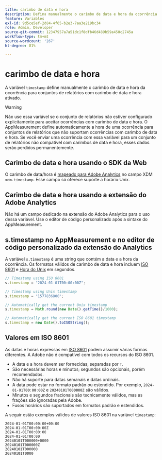 ```yaml
---
title: carimbo de data e hora
description: Defina manualmente o carimbo de data e hora da ocorrência.
feature: Variables
exl-id: 9d5ce5ef-2d84-4f65-b2e3-7aa3e219bc34
role: Admin, Developer
source-git-commit: 12347957a7a51dc1f8dfb46d489b59a450c2745a
workflow-type: tm+mt
source-wordcount: '267'
ht-degree: 81%

---
```


# carimbo de data e hora

A variável `timestamp` define manualmente o carimbo de data e hora da ocorrência para conjuntos de relatórios com carimbo de data e hora ativado.

>[!WARNING]
>
>Não use essa variável se o conjunto de relatórios não estiver configurado explicitamente para aceitar ocorrências com carimbo de data e hora. O AppMeasurement define automaticamente a hora de uma ocorrência para conjuntos de relatórios que não suportam ocorrências com carimbo de data e hora. Se você enviar uma ocorrência com essa variável para um conjunto de relatórios não compatível com carimbos de data e hora, esses dados serão perdidos permanentemente.

## Carimbo de data e hora usando o SDK da Web

O carimbo de data/hora é [mapeado para Adobe Analytics](https://experienceleague.adobe.com/docs/analytics/implementation/aep-edge/xdm-var-mapping.html) no campo XDM `xdm.timestamp`. Esse campo só oferece suporte a horário Unix.

## Carimbo de data e hora usando a extensão do Adobe Analytics

Não há um campo dedicado na extensão do Adobe Analytics para o uso dessa variável. Use o editor de código personalizado após a sintaxe do AppMeasurement.

## s.timestamp no AppMeasurement e no editor de código personalizado da extensão do Analytics

A variável `s.timestamp` é uma string que contém a data e a hora da ocorrência. Os formatos válidos de carimbo de data e hora incluem [ISO 8601](https://pt.wikipedia.org/wiki/ISO_8601) e [Hora do Unix](https://pt.wikipedia.org/wiki/Era_Unix) em segundos.

```js
// Timestamp using ISO 8601
s.timestamp = "2024-01-01T00:00:00Z";

// Timestamp using Unix timestamp
s.timestamp = "1577836800";

// Automatically get the current Unix timestamp
s.timestamp = Math.round(new Date().getTime()/1000);

// Automatically get the current ISO 8601 timestamp
s.timestamp = new Date().toISOString();
```

## Valores em ISO 8601

As datas e horas expressas em [ISO 8601](https://pt.wikipedia.org/wiki/ISO_8601) podem assumir várias formas diferentes. A Adobe não é compatível com todos os recursos do ISO 8601.

* A data e a hora devem ser fornecidas, separadas por `T`.
* São necessárias horas e minutos; segundos são opcionais, porém recomendados.
* Não há suporte para datas semanais e datas ordinais.
* A data pode estar no formato padrão ou estendido. Por exemplo, `2024-01-01T00:00:00Z` e `20240101T000000Z` são válidos.
* Minutos e segundos fracionais são tecnicamente válidos, mas as frações são ignoradas pela Adobe.
* Fusos horários são suportados em formatos padrão e estendidos.

A seguir estão exemplos válidos de valores ISO 8601 na variável `timestamp`:

```text
2024-01-01T00:00:00+00:00
2024-01-01T00:00:00Z
2024-01-01T00:00:00
2024-01-01T00:00
20240101T000000+0000
20240101T000000Z
20240101T000000
20240101T0000
```
